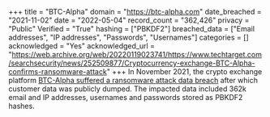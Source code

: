 +++
title = "BTC-Alpha"
domain = "https://btc-alpha.com"
date_breached = "2021-11-02"
date = "2022-05-04"
record_count = "362,426"
privacy = "Public"
Verified = "True"
hashing = ["PBKDF2"]
breached_data = ["Email addresses", "IP addresses", "Passwords", "Usernames"]
categories = []
acknowledged = "Yes"
acknowledged_url = "https://web.archive.org/web/20220119023741/https://www.techtarget.com/searchsecurity/news/252509877/Cryptocurrency-exchange-BTC-Alpha-confirms-ransomware-attack"
+++
In November 2021, the crypto exchange platform <a href="https://www.techtarget.com/searchsecurity/news/252509877/Cryptocurrency-exchange-BTC-Alpha-confirms-ransomware-attack" target="_blank" rel="noopener">BTC-Alpha suffered a ransomware attack data breach</a> after which customer data was publicly dumped. The impacted data included 362k email and IP addresses, usernames and passwords stored as PBKDF2 hashes.
